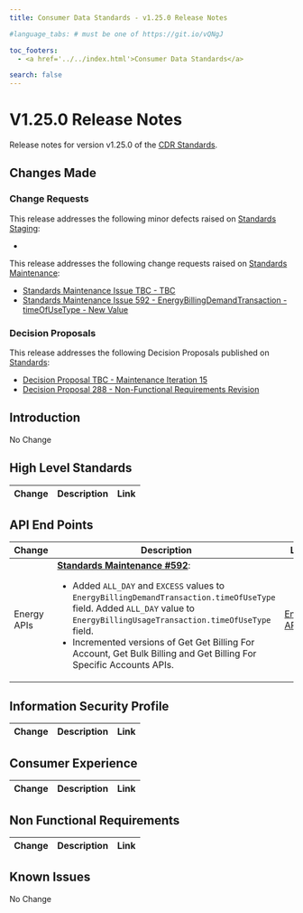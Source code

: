 ```yaml
---
title: Consumer Data Standards - v1.25.0 Release Notes

#language_tabs: # must be one of https://git.io/vQNgJ

toc_footers:
  - <a href='../../index.html'>Consumer Data Standards</a>

search: false
---
```


# V1.25.0 Release Notes
Release notes for version v1.25.0 of the [CDR Standards](../../index.html).

## Changes Made
### Change Requests

This release addresses the following minor defects raised on [Standards Staging](https://github.com/ConsumerDataStandardsAustralia/standards-staging/issues):

- <Add Minor Issues if any>

This release addresses the following change requests raised on [Standards Maintenance](https://github.com/ConsumerDataStandardsAustralia/standards-maintenance/issues):

- [Standards Maintenance Issue TBC - TBC](https://github.com/ConsumerDataStandardsAustralia/standards-maintenance/issues/TBC)
- [Standards Maintenance Issue 592 - EnergyBillingDemandTransaction - timeOfUseType - New Value](https://github.com/ConsumerDataStandardsAustralia/standards-maintenance/issues/592)

### Decision Proposals

This release addresses the following Decision Proposals published on [Standards](https://github.com/ConsumerDataStandardsAustralia/standards/issues):

- [Decision Proposal TBC - Maintenance Iteration 15](https://github.com/ConsumerDataStandardsAustralia/standards/issues/TBC)
- [Decision Proposal 288 - Non-Functional Requirements Revision](https://github.com/ConsumerDataStandardsAustralia/standards/issues/288)

## Introduction

No Change

## High Level Standards

|Change|Description|Link|
|------|-----------|----|


## API End Points

|Change|Description|Link|
|------|-----------|----|
| Energy APIs | [**Standards Maintenance #592**](https://github.com/ConsumerDataStandardsAustralia/standards-maintenance/issues/592): <ul><li>Added `ALL_DAY` and `EXCESS` values to `EnergyBillingDemandTransaction.timeOfUseType` field.  Added `ALL_DAY` value to  `EnergyBillingUsageTransaction.timeOfUseType ` field.</li><li>Incremented versions of Get Get Billing For Account, Get Bulk Billing	and Get Billing For Specific Accounts APIs.</li></ul>  | [Energy APIs](../../#energy-apis) |

## Information Security Profile

|Change|Description|Link|
|------|-----------|----|


## Consumer Experience

|Change|Description|Link|
|------|-----------|----|

## Non Functional Requirements

|Change|Description|Link|
|------|-----------|----|

## Known Issues

No Change
